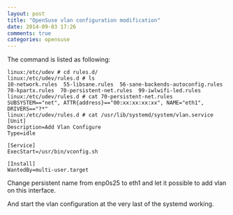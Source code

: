 ```yaml
---
layout: post
title: "OpenSuse vlan configuration modification"
date: 2014-09-03 17:26
comments: true
categories: opensuse
---
```

The command is listed as following:     

```
linux:/etc/udev # cd rules.d/
linux:/etc/udev/rules.d # ls
10-network.rules  55-libsane.rules  56-sane-backends-autoconfig.rules  70-kpartx.rules  70-persistent-net.rules  99-iwlwifi-led.rules
linux:/etc/udev/rules.d # cat 70-persistent-net.rules
SUBSYSTEM=="net", ATTR{address}=="00:xx:xx:xx:xx", NAME="eth1", DRIVERS=="?*"
linux:/etc/udev/rules.d # cat /usr/lib/systemd/system/vlan.service
[Unit]
Description=Add Vlan Configure 
Type=idle

[Service]
ExecStart=/usr/bin/vconfig.sh

[Install]
WantedBy=multi-user.target

```
Change persistent name from enp0s25 to eth1 and let it possible to add vlan on this interface.    

And start the vlan configuration at the very last of the systemd working.   
